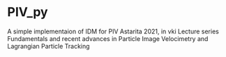 # PIV_py
A simple implementaion of IDM for PIV
Astarita 2021, in vki Lecture series
Fundamentals and recent advances in Particle Image Velocimetry and Lagrangian Particle Tracking
